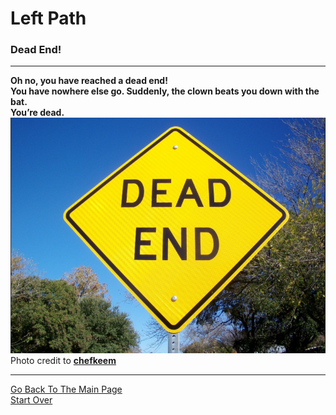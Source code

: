# Left Path
### Dead End! 

---

**Oh no, you have reached a dead end!**  
**You have nowhere else go. Suddenly, the clown beats you down with the bat.**  
**You’re dead.**  
![](deadend.png)  
Photo credit to [**chefkeem**](https://pixabay.com/en/dead-end-street-sign-road-traffic-777/)  

---

[Go Back To The Main Page](../README.md)  
[Start Over](../beginning/intro.md)  